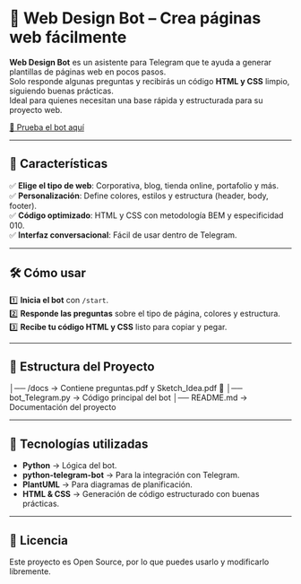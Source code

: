 # 🤖 Web Design Bot – Crea páginas web fácilmente  

**Web Design Bot** es un asistente para Telegram que te ayuda a generar plantillas de páginas web en pocos pasos.  
Solo responde algunas preguntas y recibirás un código **HTML y CSS** limpio, siguiendo buenas prácticas.  
Ideal para quienes necesitan una base rápida y estructurada para su proyecto web.  

[🔗 Prueba el bot aquí](https://t.me/WwwebStylebot) 

---

## 🚀 Características  

✅ **Elige el tipo de web**: Corporativa, blog, tienda online, portafolio y más.  
✅ **Personalización**: Define colores, estilos y estructura (header, body, footer).  
✅ **Código optimizado**: HTML y CSS con metodología BEM y especificidad 010.  
✅ **Interfaz conversacional**: Fácil de usar dentro de Telegram.  

---

## 🛠️ Cómo usar  

1️⃣ **Inicia el bot** con `/start`.  
2️⃣ **Responde las preguntas** sobre el tipo de página, colores y estructura.  
3️⃣ **Recibe tu código HTML y CSS** listo para copiar y pegar.  

---

## 📂 Estructura del Proyecto  
│── /docs → Contiene preguntas.pdf y Sketch_Idea.pdf 📄
│── bot_Telegram.py → Código principal del bot
│── README.md → Documentación del proyecto

---

## 🔧 Tecnologías utilizadas  

- **Python** → Lógica del bot.  
- **python-telegram-bot** → Para la integración con Telegram.  
- **PlantUML** → Para diagramas de planificación.  
- **HTML & CSS** → Generación de código estructurado con buenas prácticas.  

---

## 📜 Licencia  

Este proyecto es Open Source, por lo que puedes usarlo y modificarlo libremente.  